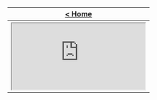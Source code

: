 <table style="width:100%">
  <tr>
    <th><a href="/just-learn-this"> < Home </a></th>
  </tr>
  <tr>
    <th>
        <iframe src="https://cooervo.github.io/Algorithms-DataStructures-BigONotation/index.html"></iframe>
    </th>
  </tr>
</table>